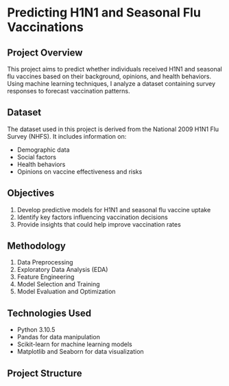 # Predicting H1N1 and Seasonal Flu Vaccinations

## Project Overview

This project aims to predict whether individuals received H1N1 and seasonal flu vaccines based on their background, opinions, and health behaviors. Using machine learning techniques, I analyze a dataset containing survey responses to forecast vaccination patterns.

## Dataset

The dataset used in this project is derived from the National 2009 H1N1 Flu Survey (NHFS). It includes information on:

- Demographic data
- Social factors
- Health behaviors
- Opinions on vaccine effectiveness and risks

## Objectives

1. Develop predictive models for H1N1 and seasonal flu vaccine uptake
2. Identify key factors influencing vaccination decisions
3. Provide insights that could help improve vaccination rates

## Methodology

1. Data Preprocessing
2. Exploratory Data Analysis (EDA)
3. Feature Engineering
4. Model Selection and Training
5. Model Evaluation and Optimization

## Technologies Used

- Python 3.10.5
- Pandas for data manipulation
- Scikit-learn for machine learning models
- Matplotlib and Seaborn for data visualization

## Project Structure

